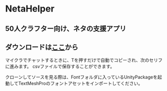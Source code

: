 # NetaHelper
## 50人クラフター向け、ネタの支援アプリ

## ダウンロードは[ここ](https://drive.google.com/file/d/1m4mLfm_M4Lju7WTgsP5Dr3cAoP_Puslv/view?usp=sharing)から



マイクラでチャットするときに、Tを押すだけで自動でコピーされ、次のセリフに進みます。
csvファイルで保存することができます。

クローンしてソースを見る際は、Fontフォルダに入っているUnityPackageを起動してTextMeshProのフォントアセットをインポートしてください。
